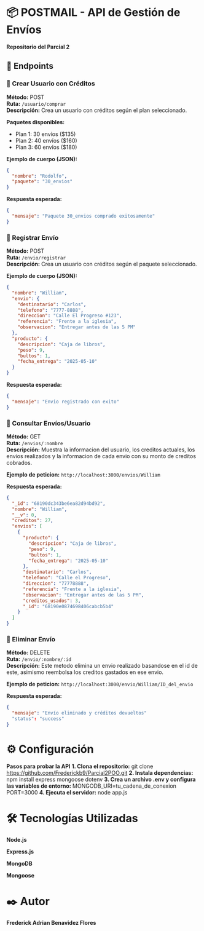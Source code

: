 # 📦 POSTMAIL - API de Gestión de Envíos  
**Repositorio del Parcial 2**  

## 📌 Endpoints  

### 🔹 Crear Usuario con Créditos  
**Método:** POST  
**Ruta:** `/usuario/comprar`  
**Descripción:** Crea un usuario con créditos según el plan seleccionado.  

**Paquetes disponibles:**  
- Plan 1: 30 envíos ($135)  
- Plan 2: 40 envíos ($160)  
- Plan 3: 60 envíos ($180)  

**Ejemplo de cuerpo (JSON):**  
```json
{
  "nombre": "Rodolfo",
  "paquete": "30_envios"
}
```
**Respuesta esperada:**
```json
{
  "mensaje": "Paquete 30_envios comprado exitosamente"
}
```
### 🔹 Registrar Envío
**Método:** POST  
**Ruta:** `/envio/registrar`  
**Descripción:** Crea un usuario con créditos según el paquete seleccionado.  

**Ejemplo de cuerpo (JSON):**
```json
{
  "nombre": "William",
  "envio": {
    "destinatario": "Carlos",
    "telefono": "7777-8888",
    "direccion": "Calle El Progreso #123",
    "referencia": "Frente a la iglesia",
    "observacion": "Entregar antes de las 5 PM"
  },
  "producto": {
    "descripcion": "Caja de libros",
    "peso": 9,
    "bultos": 1,
    "fecha_entrega": "2025-05-10"
  }
}
```
**Respuesta esperada:**
```json
{
  "mensaje": "Envio registrado con exito"
}
```
### 🔹 Consultar Envíos/Usuario
**Método:** GET  
**Ruta:** `/envios/:nombre`  
**Descripción:** Muestra la informacion del usuario, los creditos actuales, los envios realizados y la informacion de cada envio con su monto de creditos cobrados.

**Ejemplo de peticion:**
`http://localhost:3000/envios/William`

**Respuesta esperada:**
```json
{
  "_id": "68190dc343be6ea82d94bd92",
  "nombre": "William",
  "__v": 0,
  "creditos": 27,
  "envios": [
    {
      "producto": {
        "descripcion": "Caja de libros",
        "peso": 9,
        "bultos": 1,
        "fecha_entrega": "2025-05-10"
      },
      "destinatario": "Carlos",
      "telefono": "Calle el Progreso",
      "direccion": "77778888",
      "referencia": "Frente a la iglesia",
      "observacion": "Entregar antes de las 5 PM",
      "creditos_usados": 3,
      "_id": "68190e0874698406cabcb5b4"
    }
  ]
}
```
### 🔹 Eliminar Envío
**Método:** DELETE  
**Ruta:** `/envio/:nombre/:id`  
**Descripción:** Este metodo elimina un envio realizado basandose en el id de este, asimismo reembolsa los creditos gastados en ese envio.

**Ejemplo de peticion:**
`http://localhost:3000/envio/William/ID_del_envio`

**Respuesta esperada:**
```json
{
  "mensaje": "Envío eliminado y créditos devueltos"
  "status": "success"
}
```

# ⚙️ Configuración
**Pasos para probar la API**
**1. Clona el repositorio:** git clone https://github.com/Frederickb9/Parcial2POO.git
**2. Instala dependencias:** npm install express mongoose dotenv
**3. Crea un archivo .env y configura las variables de entorno:** MONGODB_URI=tu_cadena_de_conexion
PORT=3000
**4. Ejecuta el servidor:** node app.js

# 🛠️ Tecnologías Utilizadas
**Node.js**

**Express.js**

**MongoDB**

**Mongoose**

# ✒️ Autor
**Frederick Adrian Benavidez Flores**
